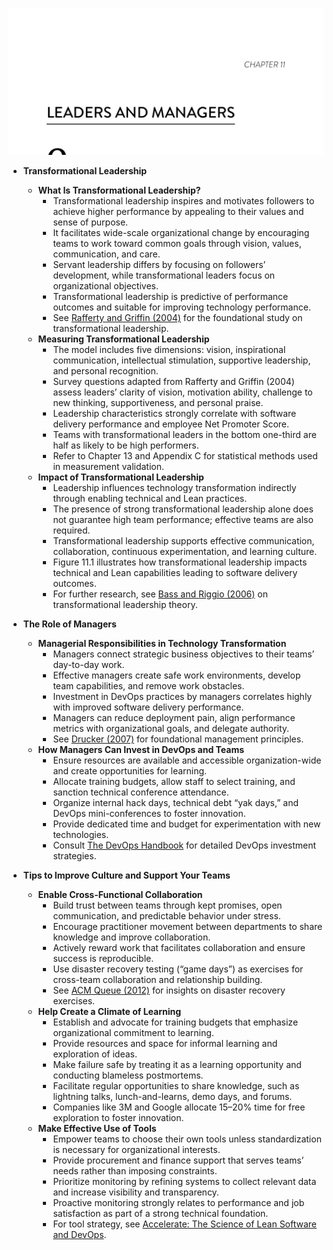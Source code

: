 ![leaders-ch11](leaders-ch11.best.png)

- **Transformational Leadership**
  - **What Is Transformational Leadership?**
    - Transformational leadership inspires and motivates followers to achieve higher performance by appealing to their values and sense of purpose.  
    - It facilitates wide-scale organizational change by encouraging teams to work toward common goals through vision, values, communication, and care.  
    - Servant leadership differs by focusing on followers’ development, while transformational leaders focus on organizational objectives.  
    - Transformational leadership is predictive of performance outcomes and suitable for improving technology performance.  
    - See [Rafferty and Griffin (2004)](https://doi.org/10.1016/S1048-9843(03)00049-3) for the foundational study on transformational leadership.  
  - **Measuring Transformational Leadership**
    - The model includes five dimensions: vision, inspirational communication, intellectual stimulation, supportive leadership, and personal recognition.  
    - Survey questions adapted from Rafferty and Griffin (2004) assess leaders’ clarity of vision, motivation ability, challenge to new thinking, supportiveness, and personal praise.  
    - Leadership characteristics strongly correlate with software delivery performance and employee Net Promoter Score.  
    - Teams with transformational leaders in the bottom one-third are half as likely to be high performers.  
    - Refer to Chapter 13 and Appendix C for statistical methods used in measurement validation.  
  - **Impact of Transformational Leadership**
    - Leadership influences technology transformation indirectly through enabling technical and Lean practices.  
    - The presence of strong transformational leadership alone does not guarantee high team performance; effective teams are also required.  
    - Transformational leadership supports effective communication, collaboration, continuous experimentation, and learning culture.  
    - Figure 11.1 illustrates how transformational leadership impacts technical and Lean capabilities leading to software delivery outcomes.  
    - For further research, see [Bass and Riggio (2006)](https://books.google.com/books?id=6G36AgAAQBAJ) on transformational leadership theory.  

- **The Role of Managers**
  - **Managerial Responsibilities in Technology Transformation**
    - Managers connect strategic business objectives to their teams’ day-to-day work.  
    - Effective managers create safe work environments, develop team capabilities, and remove work obstacles.  
    - Investment in DevOps practices by managers correlates highly with improved software delivery performance.  
    - Managers can reduce deployment pain, align performance metrics with organizational goals, and delegate authority.  
    - See [Drucker (2007)](https://hbr.org/2007/01/the-effective-executive) for foundational management principles.  
  - **How Managers Can Invest in DevOps and Teams**
    - Ensure resources are available and accessible organization-wide and create opportunities for learning.  
    - Allocate training budgets, allow staff to select training, and sanction technical conference attendance.  
    - Organize internal hack days, technical debt “yak days,” and DevOps mini-conferences to foster innovation.  
    - Provide dedicated time and budget for experimentation with new technologies.  
    - Consult [The DevOps Handbook](https://itrevolution.com/book/the-devops-handbook/) for detailed DevOps investment strategies.  

- **Tips to Improve Culture and Support Your Teams**
  - **Enable Cross-Functional Collaboration**
    - Build trust between teams through kept promises, open communication, and predictable behavior under stress.  
    - Encourage practitioner movement between departments to share knowledge and improve collaboration.  
    - Actively reward work that facilitates collaboration and ensure success is reproducible.  
    - Use disaster recovery testing (“game days”) as exercises for cross-team collaboration and relationship building.  
    - See [ACM Queue (2012)](https://queue.acm.org/detail.cfm?id=2386919) for insights on disaster recovery exercises.  
  - **Help Create a Climate of Learning**
    - Establish and advocate for training budgets that emphasize organizational commitment to learning.  
    - Provide resources and space for informal learning and exploration of ideas.  
    - Make failure safe by treating it as a learning opportunity and conducting blameless postmortems.  
    - Facilitate regular opportunities to share knowledge, such as lightning talks, lunch-and-learns, demo days, and forums.  
    - Companies like 3M and Google allocate 15–20% time for free exploration to foster innovation.  
  - **Make Effective Use of Tools**
    - Empower teams to choose their own tools unless standardization is necessary for organizational interests.  
    - Provide procurement and finance support that serves teams’ needs rather than imposing constraints.  
    - Prioritize monitoring by refining systems to collect relevant data and increase visibility and transparency.  
    - Proactive monitoring strongly relates to performance and job satisfaction as part of a strong technical foundation.  
    - For tool strategy, see [Accelerate: The Science of Lean Software and DevOps](https://itrevolution.com/book/accelerate/).
